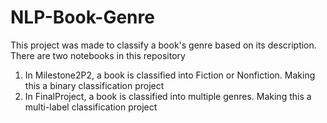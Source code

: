 # NLP-Book-Genre

This project was made to classify a book's genre based on its description. There are two notebooks in this repository
1. In Milestone2P2, a book is classified into Fiction or Nonfiction. Making this a binary classification project
2. In FinalProject, a book is classified into multiple genres. Making this a multi-label classification project
